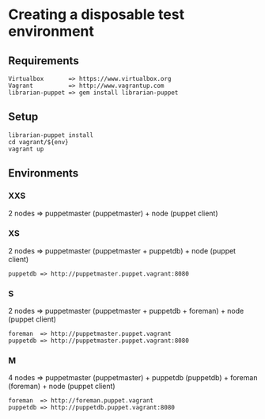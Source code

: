 # Creating a disposable test environment

## Requirements
    Virtualbox       => https://www.virtualbox.org
    Vagrant          => http://www.vagrantup.com
    librarian-puppet => gem install librarian-puppet

## Setup
    librarian-puppet install
    cd vagrant/${env}
    vagrant up
    
## Environments

### XXS
2 nodes => puppetmaster (puppetmaster) + node (puppet client)

### XS
2 nodes => puppetmaster (puppetmaster + puppetdb) + node (puppet client)

    puppetdb => http://puppetmaster.puppet.vagrant:8080

### S
2 nodes => puppetmaster (puppetmaster + puppetdb + foreman) + node (puppet client)

    foreman  => http://puppetmaster.puppet.vagrant
    puppetdb => http://puppetmaster.puppet.vagrant:8080
    
### M
4 nodes => puppetmaster (puppetmaster) + puppetdb (puppetdb) + foreman (foreman) + node (puppet client)

    foreman  => http://foreman.puppet.vagrant
    puppetdb => http://puppetdb.puppet.vagrant:8080
    